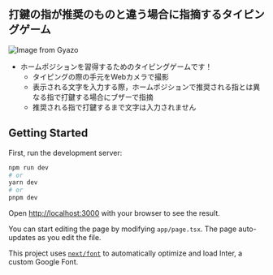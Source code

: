## 打鍵の指が推奨のものと違う場合に指摘するタイピングゲーム


![Image from Gyazo](https://i.gyazo.com/b72bc88b899df6a24aa018c0ae27fca0.gif)

- ホームポジションを習得するためのタイピングゲームです！
  - タイピングの際の手元をWebカメラで撮影
  - 表示される文字を入力する際，ホームポジションで推奨される指とは異なる指で打鍵する場合にブザーで指摘
  - 推奨される指で打鍵するまで文字は入力されません


## Getting Started

First, run the development server:

```bash
npm run dev
# or
yarn dev
# or
pnpm dev
```

Open [http://localhost:3000](http://localhost:3000) with your browser to see the result.

You can start editing the page by modifying `app/page.tsx`. The page auto-updates as you edit the file.

This project uses [`next/font`](https://nextjs.org/docs/basic-features/font-optimization) to automatically optimize and load Inter, a custom Google Font.
